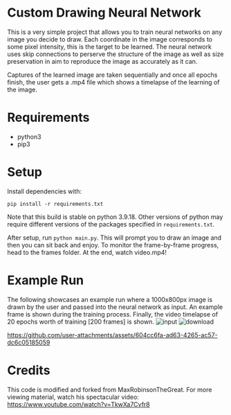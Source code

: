 # Custom Drawing Neural Network

This is a very simple project that allows you to train neural networks on any image you decide to draw. Each coordinate in the image corresponds to some pixel intensity, this is the target to be learned. The neural network uses skip connections to perserve the structure of the image as well as size preservation in aim to reproduce the image as accurately as it can.

Captures of the learned image are taken sequentially and once all epochs finish, the user gets a .mp4 file which shows a timelapse of the learning of the image.

# Requirements
- python3
- pip3

# Setup
Install dependencies with:

`pip install -r requirements.txt`

Note that this build is stable on python 3.9.18. Other versions of python may require different versions of the packages specified in `requirements.txt`.

After setup, run `python main.py`. This will prompt you to draw an image and then you can sit back and enjoy. To monitor the frame-by-frame progress, head to the frames folder. At the end, watch video.mp4!

# Example Run
The following showcases an example run where a 1000x800px image is drawn by the user and passed into the neural network as input. An example frame is shown during the training process. Finally, the video timelapse of 20 epochs worth of training [200 frames] is shown.
![input](https://github.com/user-attachments/assets/b321b6ec-489b-40c9-af02-f287bda727cd)
![download](https://github.com/user-attachments/assets/762e7781-7559-4053-a09a-4eca89469c4c)



https://github.com/user-attachments/assets/604cc6fa-ad63-4265-ac57-dc6c05185059



# Credits
This code is modified and forked from MaxRobinsonTheGreat. For more viewing material, watch his spectacular video: https://www.youtube.com/watch?v=TkwXa7Cvfr8
